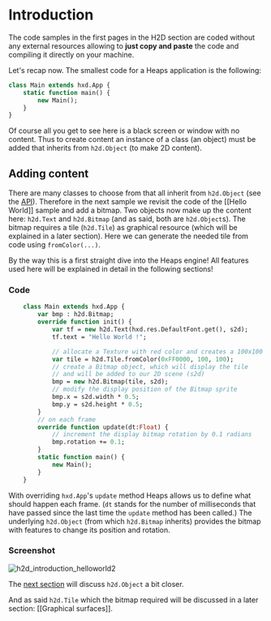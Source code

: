 # Introduction

The code samples in the first pages in the H2D section are coded without any external resources allowing to **just copy and paste** the code and compiling it directly on your machine.

Let's recap now. The smallest code for a Heaps application is the following:

```haxe
class Main extends hxd.App {
    static function main() {
        new Main();
    }
}
```
Of course all you get to see here is a black screen or window with no content. Thus to create content an instance of a class (an object) must be added that inherits from `h2d.Object` (to make 2D content).

## Adding content
There are many classes to choose from that all inherit from `h2d.Object` (see the [API](https://heaps.io/api/h2d/Object.html)). Therefore in the next sample we revisit the code of the [[Hello World]] sample and add a bitmap. Two objects now make up the content here: `h2d.Text` and `h2d.Bitmap` (and as said, both are `h2d.Object`s). The bitmap requires a tile (`h2d.Tile`) as graphical resource (which will be explained in a later section). Here we can generate the needed tile from code using `fromColor(...)`.

By the way this is a first straight dive into the Heaps engine! All features used here will be explained in detail in the following sections!

### Code

```haxe
    class Main extends hxd.App {
        var bmp : h2d.Bitmap;
        override function init() {
            var tf = new h2d.Text(hxd.res.DefaultFont.get(), s2d);
            tf.text = "Hello World !";

            // allocate a Texture with red color and creates a 100x100 Tile from it
            var tile = h2d.Tile.fromColor(0xFF0000, 100, 100);
            // create a Bitmap object, which will display the tile
            // and will be added to our 2D scene (s2d)
            bmp = new h2d.Bitmap(tile, s2d);
            // modify the display position of the Bitmap sprite
            bmp.x = s2d.width * 0.5;
            bmp.y = s2d.height * 0.5;
        }
        // on each frame
        override function update(dt:Float) {
            // increment the display bitmap rotation by 0.1 radians
            bmp.rotation += 0.1;
        }
        static function main() {
            new Main();
        }
    }
```

With overriding `hxd.App`'s `update` method Heaps allows us to define what should happen each frame. (`dt` stands for the number of milliseconds that have passed since the last time the `update` method has been called.)
The underlying `h2d.Object` (from which `h2d.Bitmap` inherits) provides the bitmap with features to change its position and rotation.

### Screenshot

![h2d_introduction_helloworld2](https://user-images.githubusercontent.com/88530062/174428357-45f857ed-30bf-450d-99b6-72051f5b0b83.png)

The [next section](https://heaps.io/documentation/objects.html) will discuss `h2d.Object` a bit closer.

And as said `h2d.Tile` which the bitmap required will be discussed in a later section: [[Graphical surfaces]].
